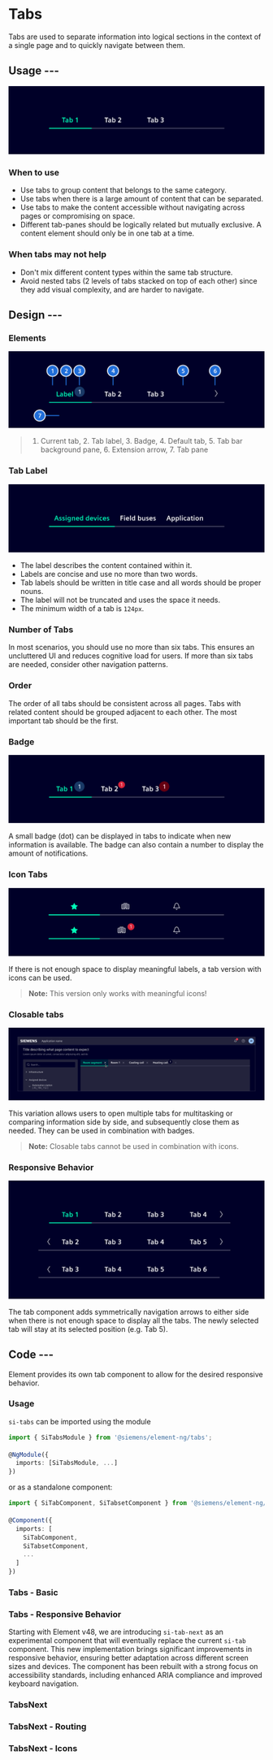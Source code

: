 # Tabs

Tabs are used to separate information into logical sections in the context of a single page and to quickly navigate between them.

## Usage ---

![Tabs](images/tabs.png)

### When to use

- Use tabs to group content that belongs to the same category.
- Use tabs when there is a large amount of content that can be separated.
- Use tabs to make the content accessible without navigating across pages or compromising on space.
- Different tab-panes should be logically related but mutually exclusive. A content element should only be in one tab at a time.

### When tabs may not help

- Don't mix different content types within the same tab structure.
- Avoid nested tabs (2 levels of tabs stacked on top of each other) since they add visual complexity, and are harder to navigate.

## Design ---

### Elements

![Tabs](images/tabs-usage-construction.png)

> 1. Current tab, 2. Tab label,  3. Badge, 4. Default tab, 5. Tab bar background pane, 6. Extension arrow, 7. Tab pane

### Tab Label

![Tabs](images/tabs-usage-behavior-long-label.png)

- The label describes the content contained within it.
- Labels are concise and use no more than two words.
- Tab labels should be written in title case and all words should be proper nouns.
- The label will not be truncated and uses the space it needs.
- The minimum width of a tab is `124px`.

### Number of Tabs

In most scenarios, you should use no more than six tabs. This ensures an uncluttered UI and reduces cognitive load for users.
If more than six tabs are needed, consider other navigation patterns.

### Order

The order of all tabs should be consistent across all pages. Tabs with related content should be grouped adjacent to each other. The most important tab should be the first.

### Badge

![Tabs](images/tabs-usage-badge.png)

A small badge (dot) can be displayed in tabs to indicate when new information is available. The badge can also contain a number to display the amount of notifications.

### Icon Tabs

![Tabs](images/tabs-usage-icons.png)

If there is not enough space to display meaningful labels, a tab version with icons can be used.

> **Note:** This version only works with meaningful icons!

### Closable tabs

![Tabs closable](images/tabs-closable.png)

This variation allows users to open multiple tabs for multitasking or comparing information side by side, and subsequently close them as needed. They can be used in combination with badges.

> **Note:** Closable tabs cannot be used in combination with icons.

### Responsive Behavior

![Tabs](images/tabs-usage-behavior-responsive.png)

The tab component adds symmetrically navigation arrows to either side when there is not enough space to display all the tabs.
The newly selected tab will stay at its selected position (e.g. Tab 5).

## Code ---

Element provides its own tab component to allow for the desired responsive
behavior.

### Usage

`si-tabs` can be imported using the module

```ts
import { SiTabsModule } from '@siemens/element-ng/tabs';

@NgModule({
  imports: [SiTabsModule, ...]
})
```

or as a standalone component:

```ts
import { SiTabComponent, SiTabsetComponent } from '@siemens/element-ng/tabs';

@Component({
  imports: [
    SiTabComponent,
    SiTabsetComponent,
    ...
  ]
})
```

### Tabs - Basic

<si-docs-component example="si-tabs/si-tabs"></si-docs-component>

### Tabs - Responsive Behavior

<si-docs-component example="si-tabs/si-tabs-arrow"></si-docs-component>

<si-docs-api component="SiTabsetComponent"></si-docs-api>

<si-docs-api component="SiTabComponent"></si-docs-api>

<si-docs-types></si-docs-types>

Starting with Element v48, we are introducing `si-tab-next` as an experimental 
component that will eventually replace the current `si-tab` component. This new
implementation brings significant improvements in responsive behavior, ensuring
better adaptation across different screen sizes and devices. The component has been
rebuilt with a strong focus on accessibility standards, including enhanced ARIA
compliance and improved keyboard navigation.

### TabsNext

<si-docs-component example="si-tabs/si-tabs-next"></si-docs-component>

### TabsNext - Routing

<si-docs-component example="si-tabs/si-tabs-next-routing"></si-docs-component>

### TabsNext - Icons

<si-docs-component example="si-tabs/si-tabs-next-icons"></si-docs-component>

<si-docs-api component="SiTabsetNextComponent"></si-docs-api>

<si-docs-api component="SiTabNextComponent"></si-docs-api>

<si-docs-api component="SiTabNextLinkComponent"></si-docs-api>
